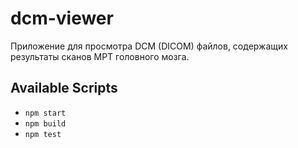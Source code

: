 # dcm-viewer

Приложение для просмотра DCM (DICOM) файлов, содержащих 
результаты сканов МРТ головного мозга.


## Available Scripts
 
- `npm start`
- `npm build`
- `npm test`

